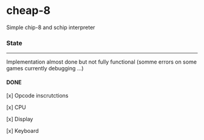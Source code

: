 # cheap-8
Simple chip-8 and schip interpreter 

### State
----------

Implementation almost done but not fully functional (somme errors on some games currently debugging ...)

#### DONE

[x] Opcode inscrutctions

[x] CPU

[x] Display

[x] Keyboard
